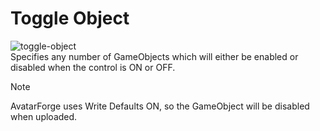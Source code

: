 # Toggle Object

![toggle-object](~/images/option-toggle-object.png)  
Specifies any number of GameObjects which will either be enabled or disabled when the control is ON or OFF.  

> [!NOTE]
> AvatarForge uses Write Defaults ON, so the GameObject will be disabled when uploaded.